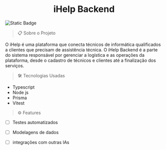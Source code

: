 <h1 align="center">iHelp Backend</h1>

![Static Badge](https://img.shields.io/badge/Status-Pausado-green)

> 📋
> Sobre o Projeto

O iHelp é uma plataforma que conecta técnicos de informática qualificados a clientes que precisam de assistência técnica. O iHelp Backend é a parte do sistema responsável por gerenciar a logística e as operações da plataforma, desde o cadastro de técnicos e clientes até a finalização dos serviços.

> 🛠️ Tecnologias Usadas

- Typescript
- Node js
- Prisma
- Vitest

> ⚙️ Features 

- [ ] Testes automatizados
- [ ] Modelagens de dados
- [ ] integrações com outras IAs



